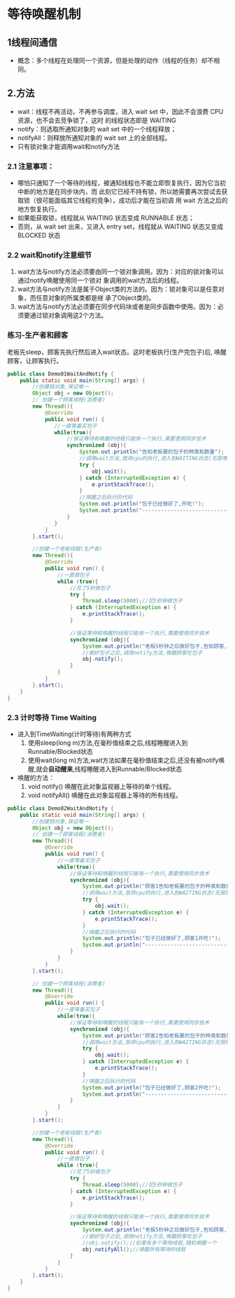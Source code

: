 # 等待唤醒机制

## 1线程间通信

* 概念：多个线程在处理同一个资源，但是处理的动作（线程的任务）却不相同。

## 2.方法

* wait：线程不再活动，不再参与调度，进入 wait set 中，因此不会浪费 CPU 资源，也不会去竞争锁了，这时 的线程状态即是 WAITING 
* notify：则选取所通知对象的 wait set 中的一个线程释放； 
* notifyAll：则释放所通知对象的 wait set 上的全部线程。
* 只有锁对象才能调用wait和notify方法

### 2.1 注意事项：

* 哪怕只通知了一个等待的线程，被通知线程也不能立即恢复执行，因为它当初中断的地方是在同步块内，而 此刻它已经不持有锁，所以她需要再次尝试去获取锁（很可能面临其它线程的竞争），成功后才能在当初调 用 wait 方法之后的地方恢复执行。 
* 如果能获取锁，线程就从 WAITING 状态变成 RUNNABLE 状态；
* 否则，从 wait set 出来，又进入 entry set，线程就从 WAITING 状态又变成 BLOCKED 状态

### 2.2 wait和notify注意细节

1. wait方法与notify方法必须要由同一个锁对象调用。因为：对应的锁对象可以通过notify唤醒使用同一个锁对 象调用的wait方法后的线程。
2. wait方法与notify方法是属于Object类的方法的。因为：锁对象可以是任意对象，而任意对象的所属类都是继 承了Object类的。
3. wait方法与notify方法必须要在同步代码块或者是同步函数中使用。因为：必须要通过锁对象调用这2个方法。

### 练习-生产者和顾客

老板先sleep，顾客先执行然后进入wait状态。这时老板执行\(生产完包子\)后, 唤醒顾客，让顾客执行。

```java
public class Demo01WaitAndNotify {
    public static void main(String[] args) {
        //创建锁对象,保证唯一
        Object obj = new Object();
        // 创建一个顾客线程(消费者)
        new Thread(){
            @Override
            public void run() {
               //一直等着买包子
               while(true){
                   //保证等待和唤醒的线程只能有一个执行,需要使用同步技术
                   synchronized (obj){
                       System.out.println("告知老板要的包子的种类和数量");
                       //调用wait方法,放弃cpu的执行,进入到WAITING状态(无限等待)
                       try {
                           obj.wait();
                       } catch (InterruptedException e) {
                           e.printStackTrace();
                       }
                       //唤醒之后执行的代码
                       System.out.println("包子已经做好了,开吃!");
                       System.out.println("---------------------------------------");
                   }
               }
            }
        }.start();

        //创建一个老板线程(生产者)
        new Thread(){
            @Override
            public void run() {
                //一直做包子
                while (true){
                    //花了5秒做包子
                    try {
                        Thread.sleep(5000);//花5秒钟做包子
                    } catch (InterruptedException e) {
                        e.printStackTrace();
                    }

                    //保证等待和唤醒的线程只能有一个执行,需要使用同步技术
                    synchronized (obj){
                        System.out.println("老板5秒钟之后做好包子,告知顾客,可以吃包子了");
                        //做好包子之后,调用notify方法,唤醒顾客吃包子
                        obj.notify();
                    }
                }
            }
        }.start();
    }
}
```

### 2.3 计时等待 Time Waiting

* 进入到TimeWaiting\(计时等待\)有两种方式
  1. 使用sleep\(long m\)方法,在毫秒值结束之后,线程睡醒进入到Runnable/Blocked状态
  2. 使用wait\(long m\)方法,wait方法如果在毫秒值结束之后,还没有被notify唤醒,就会**自动醒来**,线程睡醒进入到Runnable/Blocked状态 
* 唤醒的方法：
  1. void notify\(\) 唤醒在此对象监视器上等待的单个线程。
  2. void notifyAll\(\) 唤醒在此对象监视器上等待的所有线程。

```java
public class Demo02WaitAndNotify {
    public static void main(String[] args) {
        //创建锁对象,保证唯一
        Object obj = new Object();
        // 创建一个顾客线程(消费者)
        new Thread(){
            @Override
            public void run() {
                //一直等着买包子
                while(true){
                    //保证等待和唤醒的线程只能有一个执行,需要使用同步技术
                    synchronized (obj){
                        System.out.println("顾客1告知老板要的包子的种类和数量");
                        //调用wait方法,放弃cpu的执行,进入到WAITING状态(无限等待)
                        try {
                            obj.wait();
                        } catch (InterruptedException e) {
                            e.printStackTrace();
                        }
                        //唤醒之后执行的代码
                        System.out.println("包子已经做好了,顾客1开吃!");
                        System.out.println("---------------------------------------");
                    }
                }
            }
        }.start();

        // 创建一个顾客线程(消费者)
        new Thread(){
            @Override
            public void run() {
                //一直等着买包子
                while(true){
                    //保证等待和唤醒的线程只能有一个执行,需要使用同步技术
                    synchronized (obj){
                        System.out.println("顾客2告知老板要的包子的种类和数量");
                        //调用wait方法,放弃cpu的执行,进入到WAITING状态(无限等待)
                        try {
                            obj.wait();
                        } catch (InterruptedException e) {
                            e.printStackTrace();
                        }
                        //唤醒之后执行的代码
                        System.out.println("包子已经做好了,顾客2开吃!");
                        System.out.println("---------------------------------------");
                    }
                }
            }
        }.start();

        //创建一个老板线程(生产者)
        new Thread(){
            @Override
            public void run() {
                //一直做包子
                while (true){
                    //花了5秒做包子
                    try {
                        Thread.sleep(5000);//花5秒钟做包子
                    } catch (InterruptedException e) {
                        e.printStackTrace();
                    }

                    //保证等待和唤醒的线程只能有一个执行,需要使用同步技术
                    synchronized (obj){
                        System.out.println("老板5秒钟之后做好包子,告知顾客,可以吃包子了");
                        //做好包子之后,调用notify方法,唤醒顾客吃包子
                        //obj.notify();//如果有多个等待线程,随机唤醒一个
                        obj.notifyAll();//唤醒所有等待的线程
                    }
                }
            }
        }.start();
    }
}
```

